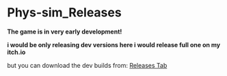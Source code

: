 # Phys-sim_Releases

**The game is in very early development!**

**i would be only releasing dev versions here i would release full one on my itch.io**

but you can download the dev builds from: [Releases Tab](https://github.com/moxi-u7/Phys-sim_Releases/releases)
